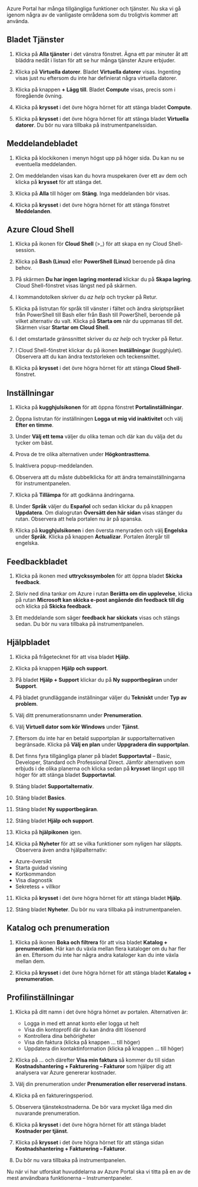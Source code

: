 Azure Portal har många tillgängliga funktioner och tjänster. Nu ska vi gå igenom några av de vanligaste områdena som du troligtvis kommer att använda.

## <a name="services-blade"></a>Bladet Tjänster

1. Klicka på **Alla tjänster** i det vänstra fönstret. Ägna ett par minuter åt att bläddra nedåt i listan för att se hur många tjänster Azure erbjuder.

1. Klicka på **Virtuella datorer**. Bladet **Virtuella datorer** visas. Ingenting visas just nu eftersom du inte har definierat några virtuella datorer.

1. Klicka på knappen **+ Lägg till**. Bladet **Compute** visas, precis som i föregående övning.

1. Klicka på **krysset** i det övre högra hörnet för att stänga bladet **Compute**.

1. Klicka på **krysset** i det övre högra hörnet för att stänga bladet **Virtuella datorer**. Du bör nu vara tillbaka på instrumentpanelssidan.

## <a name="notifications-blade"></a>Meddelandebladet

1. Klicka på klockikonen i menyn högst upp på höger sida. Du kan nu se eventuella meddelanden.

1. Om meddelanden visas kan du hovra muspekaren över ett av dem och klicka på **krysset** för att stänga det.

1. Klicka på **Alla** till höger om **Stäng**. Inga meddelanden bör visas.

1. Klicka på **krysset** i det övre högra hörnet för att stänga fönstret **Meddelanden**.

## <a name="azure-cloud-shell"></a>Azure Cloud Shell

1. Klicka på ikonen för **Cloud Shell** (>_) för att skapa en ny Cloud Shell-session.

1. Klicka på **Bash (Linux)** eller **PowerShell (Linux)** beroende på dina behov.

1. På skärmen **Du har ingen lagring monterad** klickar du på **Skapa lagring**. Cloud Shell-fönstret visas längst ned på skärmen.

1. I kommandotolken skriver du *az help* och trycker på Retur.

1. Klicka på listrutan för språk till vänster i fältet och ändra skriptspråket från PowerShell till Bash eller från Bash till PowerShell, beroende på vilket alternativ du valt. Klicka på **Starta om** när du uppmanas till det. Skärmen visar **Startar om Cloud Shell**.

1. I det omstartade gränssnittet skriver du *az help* och trycker på Retur.

1. I Cloud Shell-fönstret klickar du på ikonen **Inställningar** (kugghjulet). Observera att du kan ändra textstorleken och teckensnittet.

1. Klicka på **krysset** i det övre högra hörnet för att stänga **Cloud Shell**-fönstret.

## <a name="settings"></a>Inställningar

1. Klicka på **kugghjulsikonen** för att öppna fönstret **Portalinställningar**.

1. Öppna listrutan för inställningen **Logga ut mig vid inaktivitet** och välj **Efter en timme**.

1. Under **Välj ett tema** väljer du olika teman och där kan du välja det du tycker om bäst.

1. Prova de tre olika alternativen under **Högkontrasttema**.

1. Inaktivera popup-meddelanden.

1. Observera att du måste dubbelklicka för att ändra temainställningarna för instrumentpanelen.

1. Klicka på **Tillämpa** för att godkänna ändringarna.

1. Under **Språk** väljer du **Español‎** och sedan klickar du på knappen **Uppdatera**. Om dialogrutan **Översätt den här sidan** visas stänger du rutan. Observera att hela portalen nu är på spanska.

1. Klicka på **kugghjulsikonen** i den översta menyraden och välj **Engelska** under **Språk**. Klicka på knappen **Actualizar**. Portalen återgår till engelska.

## <a name="feedback-blade"></a>Feedbackbladet

1. Klicka på ikonen med **uttryckssymbolen** för att öppna bladet **Skicka feedback**.

1. Skriv ned dina tankar om Azure i rutan **Berätta om din upplevelse**, klicka på rutan **Microsoft kan skicka e-post angående din feedback till dig** och klicka på **Skicka feedback**.

1. Ett meddelande som säger **feedback har skickats** visas och stängs sedan. Du bör nu vara tillbaka på instrumentpanelen.

## <a name="help-blade"></a>Hjälpbladet

1. Klicka på frågetecknet för att visa bladet **Hjälp**.

1. Klicka på knappen **Hjälp och support**.

1. På bladet **Hjälp + Support** klickar du på **Ny supportbegäran** under **Support**.

1. På bladet grundläggande inställningar väljer du **Tekniskt** under **Typ av problem**.

1. Välj ditt prenumerationsnamn under **Prenumeration**.

1. Välj **Virtuell dator som kör Windows** under **Tjänst**.

1. Eftersom du inte har en betald supportplan är supportalternativen begränsade. Klicka på **Välj en plan** under **Uppgradera din supportplan**.

1. Det finns fyra tillgängliga planer på bladet **Supportavtal** – Basic, Developer, Standard och Professional Direct. Jämför alternativen som erbjuds i de olika planerna och klicka sedan på **krysset** längst upp till höger för att stänga bladet **Supportavtal**.

1. Stäng bladet **Supportalternativ**.

1. Stäng bladet **Basics**.

1. Stäng bladet **Ny supportbegäran**.

1. Stäng bladet **Hjälp och support**.

1. Klicka på **hjälpikonen** igen.

1. Klicka på **Nyheter** för att se vilka funktioner som nyligen har släppts. Observera även andra hjälpalternativ:

- Azure-översikt
- Starta guidad visning
- Kortkommandon
- Visa diagnostik
- Sekretess + villkor

11. Klicka på **krysset** i det övre högra hörnet för att stänga bladet **Hjälp**.

11. Stäng bladet **Nyheter**. Du bör nu vara tillbaka på instrumentpanelen.

## <a name="directory-and-subscription"></a>Katalog och prenumeration

1. Klicka på ikonen **Boka och filtrera** för att visa bladet **Katalog + prenumeration**.  Här kan du växla mellan flera kataloger om du har fler än en. Eftersom du inte har några andra kataloger kan du inte växla mellan dem.

1. Klicka på **krysset** i det övre högra hörnet för att stänga bladet **Katalog + prenumeration**.

## <a name="profile-settings"></a>Profilinställningar

1. Klicka på ditt namn i det övre högra hörnet av portalen. Alternativen är:

    - Logga in med ett annat konto eller logga ut helt
    - Visa din kontoprofil där du kan ändra ditt lösenord
    - Kontrollera dina behörigheter
    - Visa din faktura (klicka på knappen ... till höger)
    - Uppdatera din kontaktinformation (klicka på knappen ... till höger)

1. Klicka på ... och därefter **Visa min faktura** så kommer du till sidan **Kostnadshantering + Fakturering – Fakturor** som hjälper dig att analysera var Azure genererar kostnader.

1. Välj din prenumeration under **Prenumeration eller reserverad instans**.

1. Klicka på en faktureringsperiod.

1. Observera tjänstekostnaderna. De bör vara mycket låga med din nuvarande prenumeration.

1. Klicka på **krysset** i det övre högra hörnet för att stänga bladet **Kostnader per tjänst**.

1. Klicka på **krysset** i det övre högra hörnet för att stänga sidan **Kostnadshantering + Fakturering – Fakturor**.

1. Du bör nu vara tillbaka på instrumentpanelen.

Nu när vi har utforskat huvuddelarna av Azure Portal ska vi titta på en av de mest användbara funktionerna – Instrumentpaneler.
